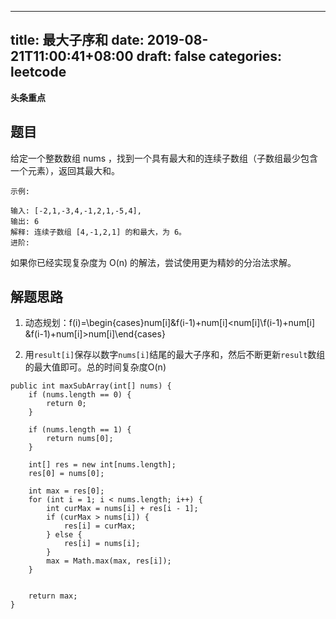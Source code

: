 
---
title: 最大子序和
date: 2019-08-21T11:00:41+08:00
draft: false
categories: leetcode
---


**头条重点**

## 题目

给定一个整数数组 nums ，找到一个具有最大和的连续子数组（子数组最少包含一个元素），返回其最大和。

```
示例:

输入: [-2,1,-3,4,-1,2,1,-5,4],
输出: 6
解释: 连续子数组 [4,-1,2,1] 的和最大，为 6。
进阶:
```

如果你已经实现复杂度为 O(n) 的解法，尝试使用更为精妙的分治法求解。

## 解题思路

  1. 动态规划：<katex>f(i)=\begin{cases}num[i]&f(i-1)+num[i]<num[i]\\f(i-1)+num[i] &f(i-1)+num[i]>num[i]\end{cases}<katex>

  2. 用`result[i]`保存以数字`nums[i]`结尾的最大子序和，然后不断更新`result`数组的最大值即可。总的时间复杂度O(n)

```
public int maxSubArray(int[] nums) {
    if (nums.length == 0) {
        return 0;
    }

    if (nums.length == 1) {
        return nums[0];
    }

    int[] res = new int[nums.length];
    res[0] = nums[0];

    int max = res[0];
    for (int i = 1; i < nums.length; i++) {
        int curMax = nums[i] + res[i - 1];
        if (curMax > nums[i]) {
            res[i] = curMax;
        } else {
            res[i] = nums[i];
        }
        max = Math.max(max, res[i]);
    }


    return max;
}
```

